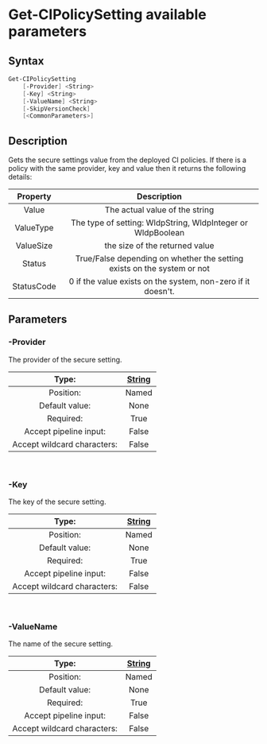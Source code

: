 # Get-CIPolicySetting available parameters

## Syntax

```powershell
Get-CIPolicySetting
    [-Provider] <String>
    [-Key] <String>
    [-ValueName] <String>
    [-SkipVersionCheck]
    [<CommonParameters>]
```

## Description

Gets the secure settings value from the deployed CI policies. If there is a policy with the same provider, key and value then it returns the following details:

<div align='center'>

| Property | Description |
| :-------------: | :-------------: |
| Value | The actual value of the string |
| ValueType | The type of setting: WldpString, WldpInteger or WldpBoolean |
| ValueSize | the size of the returned value |
| Status | True/False depending on whether the setting exists on the system or not |
| StatusCode | 0 if the value exists on the system, non-zero if it doesn't. |

</div>

## Parameters

### -Provider

The provider of the secure setting.

<div align='center'>

| Type: |[String](https://learn.microsoft.com/en-us/dotnet/api/system.string)|
| :-------------: | :-------------: |
| Position: | Named |
| Default value: | None |
| Required: | True |
| Accept pipeline input: | False |
| Accept wildcard characters: | False |

</div>

<br>

### -Key

The key of the secure setting.

<div align='center'>

| Type: |[String](https://learn.microsoft.com/en-us/dotnet/api/system.string)|
| :-------------: | :-------------: |
| Position: | Named |
| Default value: | None |
| Required: | True |
| Accept pipeline input: | False |
| Accept wildcard characters: | False |

</div>

<br>

### -ValueName

The name of the secure setting.

<div align='center'>

| Type: |[String](https://learn.microsoft.com/en-us/dotnet/api/system.string)|
| :-------------: | :-------------: |
| Position: | Named |
| Default value: | None |
| Required: | True |
| Accept pipeline input: | False |
| Accept wildcard characters: | False |

</div>

<br>

